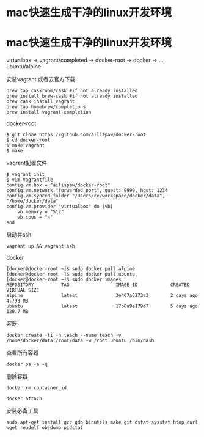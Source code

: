 # mac快速生成干净的linux开发环境


# mac快速生成干净的linux开发环境


virtualbox -> vagrant/completed -> docker-root -> docker -> ... ubuntu/alpine 

安装vagrant 或者去官方下载

```
brew tap caskroom/cask #if not already installed
brew install brew-cask #if not already installed
brew cask install vagrant
brew tap homebrew/completions
brew install vagrant-completion

```

docker-root

```
$ git clone https://github.com/ailispaw/docker-root
$ cd docker-root
$ make vagrant
$ make

```

vagrant配置文件

```
$ vagrant init
$ vim Vagrantfile
config.vm.box = "ailispaw/docker-root"
config.vm.network "forwarded_port", guest: 9999, host: 1234
config.vm.synced_folder "/Users/ce/workspace/docker/data", "/home/docker/data"
config.vm.provider "virtualbox" do |vb|
    vb.memory = "512"
    vb.cpus = "4"
end

```

启动并ssh

```
vagrant up && vagrant ssh
```

docker

```
[docker@docker-root ~]$ sudo docker pull alpine
[docker@docker-root ~]$ sudo docker pull ubuntu
[docker@docker-root ~]$ sudo docker images
REPOSITORY          TAG                 IMAGE ID            CREATED             VIRTUAL SIZE
alpine              latest              3e467a6273a3        2 days ago          4.793 MB
ubuntu              latest              17b6a9e179d7        5 days ago          120.7 MB
```

容器

```
docker create -ti -h teach --name teach -v /home/docker/data:/root/data -w /root ubuntu /bin/bash
```

查看所有容器
```
docker ps -a -q
```

删除容器

```
docker rm container_id
```

```
docker attach
```

安装必备工具

```
sudo apt-get install gcc gdb binutils make git dstat sysstat htop curl wget readelf objdump pidstat
```





